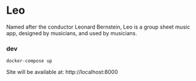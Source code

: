 # Leo
Named after the conductor Leonard Bernstein, Leo is a group sheet music app, designed by musicians, and used by musicians.

### dev
`docker-compose up`

Site will be available at: http://localhost:8000
